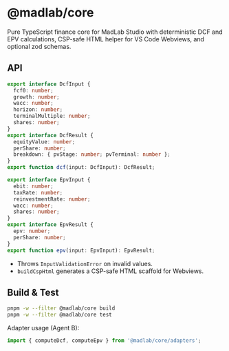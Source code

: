 # @madlab/core

Pure TypeScript finance core for MadLab Studio with deterministic DCF and EPV calculations, CSP-safe HTML helper for VS Code Webviews, and optional zod schemas.

## API

```ts
export interface DcfInput {
  fcf0: number;
  growth: number;
  wacc: number;
  horizon: number;
  terminalMultiple: number;
  shares: number;
}
export interface DcfResult {
  equityValue: number;
  perShare: number;
  breakdown: { pvStage: number; pvTerminal: number };
}
export function dcf(input: DcfInput): DcfResult;

export interface EpvInput {
  ebit: number;
  taxRate: number;
  reinvestmentRate: number;
  wacc: number;
  shares: number;
}
export interface EpvResult {
  epv: number;
  perShare: number;
}
export function epv(input: EpvInput): EpvResult;
```

- Throws `InputValidationError` on invalid values.
- `buildCspHtml` generates a CSP-safe HTML scaffold for Webviews.

## Build & Test

```bash
pnpm -w --filter @madlab/core build
pnpm -w --filter @madlab/core test
```

Adapter usage (Agent B):

```ts
import { computeDcf, computeEpv } from '@madlab/core/adapters';
```
